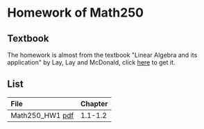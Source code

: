 # Homework of Math250
## Textbook
The homework is almost from the textbook "Linear Algebra and its application" by Lay, Lay and McDonald, click [here](https://home.cs.colorado.edu/~alko5368/lecturesCSCI2820/mathbook.pdf) to get it.

## List
| File | Chapter |
|:-------|:-------|
| Math250_HW1 [pdf](./Math250_HW1.pdf) | 1.1-1.2 |
